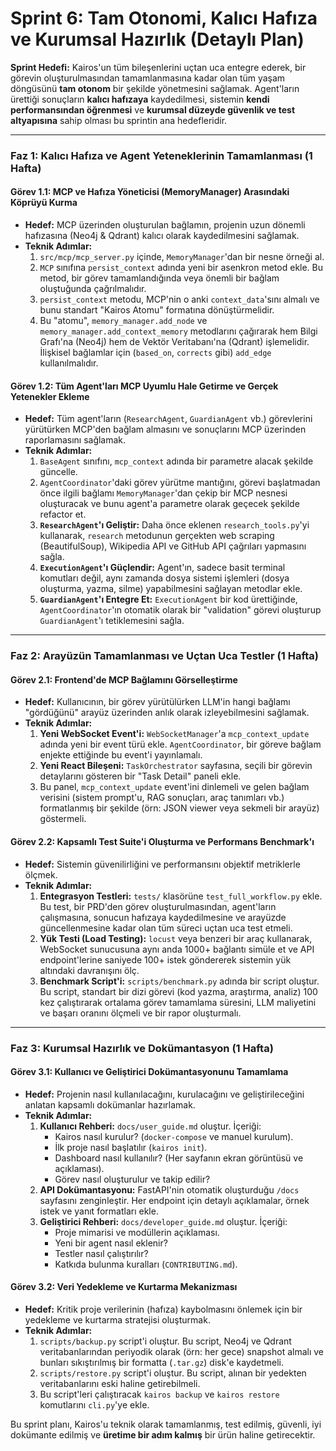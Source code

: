 # Sprint 6: Tam Otonomi, Kalıcı Hafıza ve Kurumsal Hazırlık (Detaylı Plan)

**Sprint Hedefi:** Kairos'un tüm bileşenlerini uçtan uca entegre ederek, bir görevin oluşturulmasından tamamlanmasına kadar olan tüm yaşam döngüsünü **tam otonom** bir şekilde yönetmesini sağlamak. Agent'ların ürettiği sonuçların **kalıcı hafızaya** kaydedilmesi, sistemin **kendi performansından öğrenmesi** ve **kurumsal düzeyde güvenlik ve test altyapısına** sahip olması bu sprintin ana hedefleridir.

---

### **Faz 1: Kalıcı Hafıza ve Agent Yeteneklerinin Tamamlanması (1 Hafta)**

#### **Görev 1.1: MCP ve Hafıza Yöneticisi (MemoryManager) Arasındaki Köprüyü Kurma**

* **Hedef:** MCP üzerinden oluşturulan bağlamın, projenin uzun dönemli hafızasına (Neo4j & Qdrant) kalıcı olarak kaydedilmesini sağlamak.
* **Teknik Adımlar:**
  1. `src/mcp/mcp_server.py` içinde, `MemoryManager`'dan bir nesne örneği al.
  2. `MCP` sınıfına `persist_context` adında yeni bir asenkron metod ekle. Bu metod, bir görev tamamlandığında veya önemli bir bağlam oluştuğunda çağrılmalıdır.
  3. `persist_context` metodu, MCP'nin o anki `context_data`'sını almalı ve bunu standart "Kairos Atomu" formatına dönüştürmelidir.
  4. Bu "atomu", `memory_manager.add_node` ve `memory_manager.add_context_memory` metodlarını çağırarak hem Bilgi Grafı'na (Neo4j) hem de Vektör Veritabanı'na (Qdrant) işlemelidir. İlişkisel bağlamlar için (`based_on`, `corrects` gibi) `add_edge` kullanılmalıdır.

#### **Görev 1.2: Tüm Agent'ları MCP Uyumlu Hale Getirme ve Gerçek Yetenekler Ekleme**

* **Hedef:** Tüm agent'ların (`ResearchAgent`, `GuardianAgent` vb.) görevlerini yürütürken MCP'den bağlam almasını ve sonuçlarını MCP üzerinden raporlamasını sağlamak.
* **Teknik Adımlar:**
  1. `BaseAgent` sınıfını, `mcp_context` adında bir parametre alacak şekilde güncelle.
  2. `AgentCoordinator`'daki görev yürütme mantığını, görevi başlatmadan önce ilgili bağlamı `MemoryManager`'dan çekip bir MCP nesnesi oluşturacak ve bunu agent'a parametre olarak geçecek şekilde refactor et.
  3. **`ResearchAgent`'ı Geliştir:** Daha önce eklenen `research_tools.py`'yi kullanarak, `research` metodunun gerçekten web scraping (BeautifulSoup), Wikipedia API ve GitHub API çağrıları yapmasını sağla.
  4. **`ExecutionAgent`'ı Güçlendir:** Agent'ın, sadece basit terminal komutları değil, aynı zamanda dosya sistemi işlemleri (dosya oluşturma, yazma, silme) yapabilmesini sağlayan metodlar ekle.
  5. **`GuardianAgent`'ı Entegre Et:** `ExecutionAgent` bir kod ürettiğinde, `AgentCoordinator`'ın otomatik olarak bir "validation" görevi oluşturup `GuardianAgent`'ı tetiklemesini sağla.

---

### **Faz 2: Arayüzün Tamamlanması ve Uçtan Uca Testler (1 Hafta)**

#### **Görev 2.1: Frontend'de MCP Bağlamını Görselleştirme**

* **Hedef:** Kullanıcının, bir görev yürütülürken LLM'in hangi bağlamı "gördüğünü" arayüz üzerinden anlık olarak izleyebilmesini sağlamak.
* **Teknik Adımlar:**
  1. **Yeni WebSocket Event'i:** `WebSocketManager`'a `mcp_context_update` adında yeni bir event türü ekle. `AgentCoordinator`, bir göreve bağlam enjekte ettiğinde bu event'i yayınlamalı.
  2. **Yeni React Bileşeni:** `TaskOrchestrator` sayfasına, seçili bir görevin detaylarını gösteren bir "Task Detail" paneli ekle.
  3. Bu panel, `mcp_context_update` event'ini dinlemeli ve gelen bağlam verisini (sistem prompt'u, RAG sonuçları, araç tanımları vb.) formatlanmış bir şekilde (örn: JSON viewer veya sekmeli bir arayüz) göstermeli.

#### **Görev 2.2: Kapsamlı Test Suite'i Oluşturma ve Performans Benchmark'ı**

* **Hedef:** Sistemin güvenilirliğini ve performansını objektif metriklerle ölçmek.
* **Teknik Adımlar:**
  1. **Entegrasyon Testleri:** `tests/` klasörüne `test_full_workflow.py` ekle. Bu test, bir PRD'den görev oluşturulmasından, agent'ların çalışmasına, sonucun hafızaya kaydedilmesine ve arayüzde güncellenmesine kadar olan tüm süreci uçtan uca test etmeli.
  2. **Yük Testi (Load Testing):** `locust` veya benzeri bir araç kullanarak, WebSocket sunucusuna aynı anda 1000+ bağlantı simüle et ve API endpoint'lerine saniyede 100+ istek göndererek sistemin yük altındaki davranışını ölç.
  3. **Benchmark Script'i:** `scripts/benchmark.py` adında bir script oluştur. Bu script, standart bir dizi görevi (kod yazma, araştırma, analiz) 100 kez çalıştırarak ortalama görev tamamlama süresini, LLM maliyetini ve başarı oranını ölçmeli ve bir rapor oluşturmalı.

---

### **Faz 3: Kurumsal Hazırlık ve Dokümantasyon (1 Hafta)**

#### **Görev 3.1: Kullanıcı ve Geliştirici Dokümantasyonunu Tamamlama**

* **Hedef:** Projenin nasıl kullanılacağını, kurulacağını ve geliştirileceğini anlatan kapsamlı dokümanlar hazırlamak.
* **Teknik Adımlar:**
  1. **Kullanıcı Rehberi:** `docs/user_guide.md` oluştur. İçeriği:
     * Kairos nasıl kurulur? (`docker-compose` ve manuel kurulum).
     * İlk proje nasıl başlatılır (`kairos init`).
     * Dashboard nasıl kullanılır? (Her sayfanın ekran görüntüsü ve açıklaması).
     * Görev nasıl oluşturulur ve takip edilir?
  2. **API Dokümantasyonu:** FastAPI'nin otomatik oluşturduğu `/docs` sayfasını zenginleştir. Her endpoint için detaylı açıklamalar, örnek istek ve yanıt formatları ekle.
  3. **Geliştirici Rehberi:** `docs/developer_guide.md` oluştur. İçeriği:
     * Proje mimarisi ve modüllerin açıklaması.
     * Yeni bir agent nasıl eklenir?
     * Testler nasıl çalıştırılır?
     * Katkıda bulunma kuralları (`CONTRIBUTING.md`).

#### **Görev 3.2: Veri Yedekleme ve Kurtarma Mekanizması**

* **Hedef:** Kritik proje verilerinin (hafıza) kaybolmasını önlemek için bir yedekleme ve kurtarma stratejisi oluşturmak.
* **Teknik Adımlar:**
  1. `scripts/backup.py` script'i oluştur. Bu script, Neo4j ve Qdrant veritabanlarından periyodik olarak (örn: her gece) snapshot almalı ve bunları sıkıştırılmış bir formatta (`.tar.gz`) disk'e kaydetmeli.
  2. `scripts/restore.py` script'i oluştur. Bu script, alınan bir yedekten veritabanlarını eski haline getirebilmeli.
  3. Bu script'leri çalıştıracak `kairos backup` ve `kairos restore` komutlarını `cli.py`'ye ekle.

Bu sprint planı, Kairos'u teknik olarak tamamlanmış, test edilmiş, güvenli, iyi dokümante edilmiş ve **üretime bir adım kalmış** bir ürün haline getirecektir.
